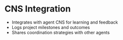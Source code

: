 # CNS Integration

- Integrates with agent CNS for learning and feedback
- Logs project milestones and outcomes
- Shares coordination strategies with other agents

